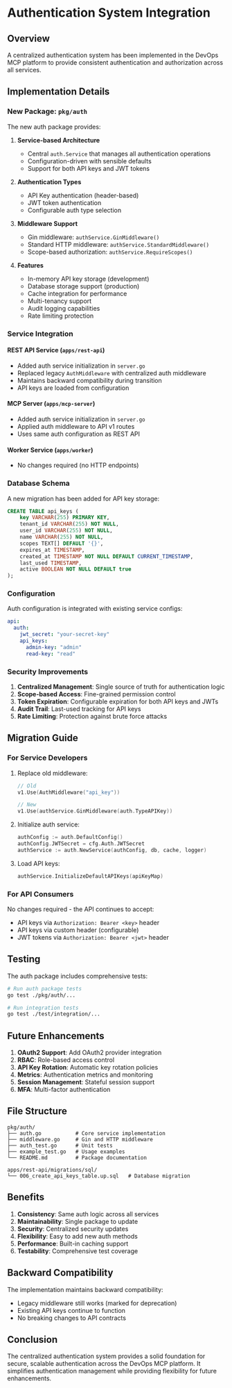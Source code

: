 # Authentication System Integration

## Overview

A centralized authentication system has been implemented in the DevOps MCP platform to provide consistent authentication and authorization across all services.

## Implementation Details

### New Package: `pkg/auth`

The new auth package provides:

1. **Service-based Architecture**
   - Central `auth.Service` that manages all authentication operations
   - Configuration-driven with sensible defaults
   - Support for both API keys and JWT tokens

2. **Authentication Types**
   - API Key authentication (header-based)
   - JWT token authentication
   - Configurable auth type selection

3. **Middleware Support**
   - Gin middleware: `authService.GinMiddleware()`
   - Standard HTTP middleware: `authService.StandardMiddleware()`
   - Scope-based authorization: `authService.RequireScopes()`

4. **Features**
   - In-memory API key storage (development)
   - Database storage support (production)
   - Cache integration for performance
   - Multi-tenancy support
   - Audit logging capabilities
   - Rate limiting protection

### Service Integration

#### REST API Service (`apps/rest-api`)

- Added auth service initialization in `server.go`
- Replaced legacy `AuthMiddleware` with centralized auth middleware
- Maintains backward compatibility during transition
- API keys are loaded from configuration

#### MCP Server (`apps/mcp-server`)

- Added auth service initialization in `server.go`
- Applied auth middleware to API v1 routes
- Uses same auth configuration as REST API

#### Worker Service (`apps/worker`)

- No changes required (no HTTP endpoints)

### Database Schema

A new migration has been added for API key storage:

```sql
CREATE TABLE api_keys (
    key VARCHAR(255) PRIMARY KEY,
    tenant_id VARCHAR(255) NOT NULL,
    user_id VARCHAR(255) NOT NULL,
    name VARCHAR(255) NOT NULL,
    scopes TEXT[] DEFAULT '{}',
    expires_at TIMESTAMP,
    created_at TIMESTAMP NOT NULL DEFAULT CURRENT_TIMESTAMP,
    last_used TIMESTAMP,
    active BOOLEAN NOT NULL DEFAULT true
);
```

### Configuration

Auth configuration is integrated with existing service configs:

```yaml
api:
  auth:
    jwt_secret: "your-secret-key"
    api_keys:
      admin-key: "admin"
      read-key: "read"
```

### Security Improvements

1. **Centralized Management**: Single source of truth for authentication logic
2. **Scope-based Access**: Fine-grained permission control
3. **Token Expiration**: Configurable expiration for both API keys and JWTs
4. **Audit Trail**: Last-used tracking for API keys
5. **Rate Limiting**: Protection against brute force attacks

## Migration Guide

### For Service Developers

1. Replace old middleware:
   ```go
   // Old
   v1.Use(AuthMiddleware("api_key"))
   
   // New
   v1.Use(authService.GinMiddleware(auth.TypeAPIKey))
   ```

2. Initialize auth service:
   ```go
   authConfig := auth.DefaultConfig()
   authConfig.JWTSecret = cfg.Auth.JWTSecret
   authService := auth.NewService(authConfig, db, cache, logger)
   ```

3. Load API keys:
   ```go
   authService.InitializeDefaultAPIKeys(apiKeyMap)
   ```

### For API Consumers

No changes required - the API continues to accept:
- API keys via `Authorization: Bearer <key>` header
- API keys via custom header (configurable)
- JWT tokens via `Authorization: Bearer <jwt>` header

## Testing

The auth package includes comprehensive tests:

```bash
# Run auth package tests
go test ./pkg/auth/...

# Run integration tests
go test ./test/integration/...
```

## Future Enhancements

1. **OAuth2 Support**: Add OAuth2 provider integration
2. **RBAC**: Role-based access control
3. **API Key Rotation**: Automatic key rotation policies
4. **Metrics**: Authentication metrics and monitoring
5. **Session Management**: Stateful session support
6. **MFA**: Multi-factor authentication

## File Structure

```
pkg/auth/
├── auth.go           # Core service implementation
├── middleware.go     # Gin and HTTP middleware
├── auth_test.go      # Unit tests
├── example_test.go   # Usage examples
└── README.md         # Package documentation

apps/rest-api/migrations/sql/
└── 006_create_api_keys_table.up.sql   # Database migration
```

## Benefits

1. **Consistency**: Same auth logic across all services
2. **Maintainability**: Single package to update
3. **Security**: Centralized security updates
4. **Flexibility**: Easy to add new auth methods
5. **Performance**: Built-in caching support
6. **Testability**: Comprehensive test coverage

## Backward Compatibility

The implementation maintains backward compatibility:
- Legacy middleware still works (marked for deprecation)
- Existing API keys continue to function
- No breaking changes to API contracts

## Conclusion

The centralized authentication system provides a solid foundation for secure, scalable authentication across the DevOps MCP platform. It simplifies authentication management while providing flexibility for future enhancements.